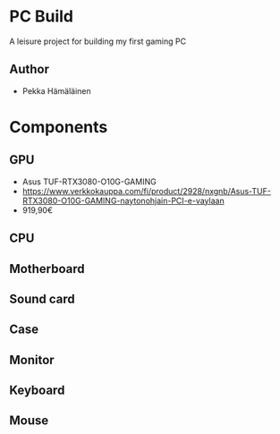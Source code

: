 # PC Build

A leisure project for building my first gaming PC


## Author

- Pekka Hämäläinen


# Components


## GPU

- Asus TUF-RTX3080-O10G-GAMING
- https://www.verkkokauppa.com/fi/product/2928/nxgnb/Asus-TUF-RTX3080-O10G-GAMING-naytonohjain-PCI-e-vaylaan
- 919,90€


## CPU


## Motherboard


## Sound card


## Case


## Monitor


## Keyboard


## Mouse
